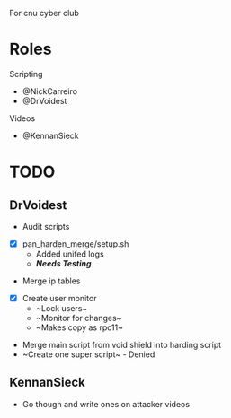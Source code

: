 For cnu cyber club

# Roles

Scripting
- @NickCarreiro
- @DrVoidest

Videos
- @KennanSieck

# TODO

## DrVoidest
- Audit scripts
- [x] pan_harden_merge/setup.sh 
    - Added unifed logs
    - ***Needs Testing***
    
- Merge ip tables
- [x] Create user monitor
    - ~Lock users~
    - ~Monitor for changes~
    - ~Makes copy as rpc11~ 
- Merge main script from void shield into harding script
- ~Create one super script~ - Denied

## KennanSieck
- Go though and write ones on attacker videos

